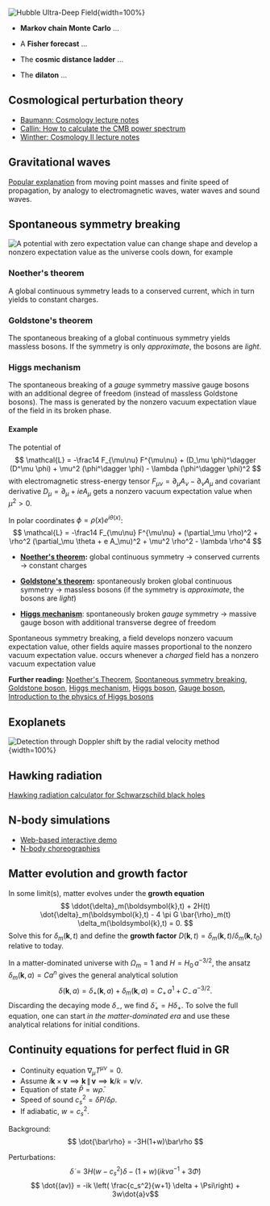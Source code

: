 ![[Hubble Ultra-Deep Field](https://en.wikipedia.org/wiki/File:Hubble_ultra_deep_field_high_rez_edit1.jpg)](https://upload.wikimedia.org/wikipedia/commons/thumb/0/0d/Hubble_ultra_deep_field_high_rez_edit1.jpg/1024px-Hubble_ultra_deep_field_high_rez_edit1.jpg){width=100%}

* **Markov chain Monte Carlo**  ...

* A **Fisher forecast** ...

* The **cosmic distance ladder** ...

* The **dilaton**  ...

## Cosmological perturbation theory

* [Baumann: Cosmology lecture notes](http://physics.bu.edu/~schmaltz/PY555/baumann_notes.pdf)
* [Callin: How to calculate the CMB power spectrum](https://arxiv.org/pdf/astro-ph/0606683.pdf)
* [Winther: Cosmology II lecture notes](https://cmb.wintherscoming.no/index.php)

## Gravitational waves

[Popular explanation](https://www.youtube.com/watch?v=YHS9g72npqA) from moving point masses and finite speed of propagation, by analogy to electromagnetic waves, water waves and sound waves.

## Spontaneous symmetry breaking

![A potential with zero expectation value can change shape and develop a nonzero expectation value as the universe cools down, for example](https://upload.wikimedia.org/wikipedia/commons/a/a5/Spontaneous_symmetry_breaking_%28explanatory_diagram%29.png)

### Noether's theorem

A global continuous symmetry leads to a conserved current, which in turn yields to constant charges.

### Goldstone's theorem

The spontaneous breaking of a global continuous symmetry yields massless bosons.
If the symmetry is only *approximate*, the bosons are *light*.

### Higgs mechanism

The spontaneous breaking of a *gauge* symmetry massive gauge bosons with an additional degree of freedom (instead of massless Goldstone bosons).
The mass is generated by the nonzero vacuum expectation vlaue of the field in its broken phase.

#### Example

The potential of
$$ \mathcal{L} = -\frac14 F_{\mu\nu} F^{\mu\nu} + (D_\mu \phi)^\dagger (D^\mu \phi) + \mu^2 (\phi^\dagger \phi) - \lambda (\phi^\dagger \phi)^2 $$
with electromagnetic stress-energy tensor $F_{\mu\nu} = \partial_\mu A_\nu - \partial_\nu A_\mu$
and covariant derivative $D_\mu = \partial_\mu + i e A_\mu$
gets a nonzero vacuum expectation value when $\mu^2 > 0$.

In polar coordinates $\phi = \rho(x) e^{i \theta(x)}$:
$$ \mathcal{L} = -\frac14 F_{\mu\nu} F^{\mu\nu} + (\partial_\mu \rho)^2 + \rho^2 (\partial_\mu \theta + e A_\mu)^2 + \mu^2 \rho^2 - \lambda \rho^4 $$


* **[Noether's theorem](https://en.wikipedia.org/wiki/Noether%27s_theorem):**
global continuous symmetry → conserved currents → constant charges

* **[Goldstone's theorem](https://en.wikipedia.org/wiki/Goldstone_boson):**
spontaneously broken global continuous symmetry → massless bosons
(if the symmetry is *approximate*, the bosons are *light*)

* **[Higgs mechanism](https://en.wikipedia.org/wiki/Higgs_mechanism)**:
spontaneously broken *gauge* symmetry → massive gauge boson with additional transverse degree of freedom

Spontaneous symmetry breaking,
a field develops nonzero vacuum expectation value,
other fields aquire masses proportional to the nonzero vacuum expectation value.
occurs whenever a *charged* field has a nonzero vacuum expectation value

**Further reading:**
[Noether's Theorem](https://en.wikipedia.org/wiki/Noether%27s_theorem),
[Spontaneous symmetry breaking](https://en.wikipedia.org/wiki/Spontaneous_symmetry_breaking),
[Goldstone boson](https://en.wikipedia.org/wiki/Goldstone_boson),
[Higgs mechanism](https://en.wikipedia.org/wiki/Higgs_mechanism),
[Higgs boson](https://en.wikipedia.org/wiki/Higgs_boson),
[Gauge boson](https://en.wikipedia.org/wiki/Gauge_boson),
[Introduction to the physics of Higgs bosons](https://indico.ictp.it/event/a02034/contribution/1/material/0/0.pdf)

## Exoplanets

![Detection through Doppler shift by the radial velocity method](https://upload.wikimedia.org/wikipedia/commons/c/c8/Exoplanet_radial_velocity_doppler_spectroscopy_dark.gif){width=100%}

## Hawking radiation

[Hawking radiation calculator for Schwarzschild black holes](https://www.vttoth.com/CMS/physics-notes/311-hawking-radiation-calculator)

## N-body simulations

* [Web-based interactive demo](https://florian.mounier.dev/annealation/)
* [N-body choreographies](https://dangries.com/rectangleworld/demos/nBody/)

## Matter evolution and growth factor

In some limit(s), matter evolves under the **growth equation**
$$ \ddot{\delta}_m(\boldsymbol{k},t) + 2H(t) \dot{\delta}_m(\boldsymbol{k},t) - 4 \pi G \bar{\rho}_m(t) \delta_m(\boldsymbol{k},t) = 0. $$
Solve this for $\delta_m(\boldsymbol{k},t)$ and define the **growth factor** $D(\boldsymbol{k},t)=\delta_m(\boldsymbol{k},t)/\delta_m(\boldsymbol{k},t_0)$ relative to today.

In a matter-dominated universe with $\Omega_m = 1$ and $H = H_0 \, a^{-3/2}$,
the ansatz $\delta_m(\boldsymbol{k},a) = C a^n$ gives the general analytical solution
$$ \delta(\boldsymbol{k},a) = \delta_+(\boldsymbol{k},a) + \delta_m(\boldsymbol{k},a) = C_+ \, a^1 + C_- \, a^{-3/2} .$$
Discarding the decaying mode $\delta_-$,
we find $\dot{\delta}_+ = H \delta_+$.
To solve the full equation,
one can start *in the matter-dominated era* and use these analytical relations for initial conditions.

## Continuity equations for perfect fluid in GR

* Continuity equation $\nabla_\mu T^{\mu\nu} = 0$.
* Assume $i \boldsymbol{k} \times \boldsymbol{v} \implies \boldsymbol{k} \,\|\, \boldsymbol{v} \implies \boldsymbol{k}/k = \boldsymbol{v}/v$.
* Equation of state $\bar{P} = w \bar\rho$.
* Speed of sound $c_s^2 = \delta P / \delta \rho$.
* If adiabatic, $w = c_s^2$.

Background:
$$ \dot{\bar\rho} = -3H(1+w)\bar\rho $$

Perturbations:
$$ \dot{\delta} = 3H(w-c_s^2)\delta - (1+w) (ikva^{-1} + 3\dot\Phi)$$
$$ \dot{(av)} = -ik \left( \frac{c_s^2}{w+1} \delta + \Psi\right) + 3w\dot{a}v$$

